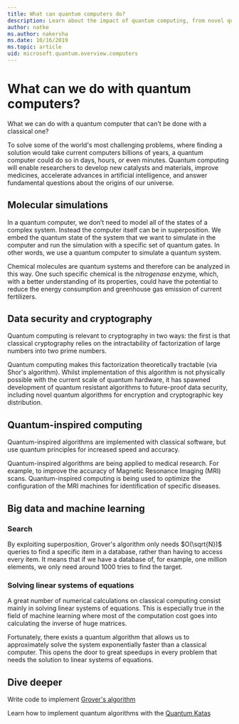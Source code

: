 ```yaml
---
title: What can quantum computers do?
description: Learn about the impact of quantum computing, from novel quantum algorithms to quantum inspired algorithms running on classical computers.
author: natke
ms.author: nakersha
ms.date: 10/16/2019
ms.topic: article
uid: microsoft.quantum.overview.computers
---
```


# What can we do with quantum computers?

What we can do with a quantum computer that can't be done with a classical one?

To solve some of the world's most challenging problems, where finding a solution would take current computers billions of years, a quantum computer could do so in days, hours, or even minutes. Quantum computing will enable researchers to develop new catalysts and materials, improve medicines, accelerate advances in artificial intelligence, and answer fundamental questions about the origins of our universe.

## Molecular simulations

In a quantum computer, we don’t need to model all of the states of a complex system. Instead the computer itself can be in superposition. We embed the quantum state of the system that we want to simulate in the computer and run the simulation with a specific set of quantum gates. In other words, we use a quantum computer to simulate a quantum system.

Chemical molecules are quantum systems and therefore can be analyzed in this way. One such specific chemical is the _nitrogenase_ enzyme, which, with a better understanding of its properties, could have the potential to reduce the energy consumption and greenhouse gas emission of current fertilizers.

## Data security and cryptography

Quantum computing is relevant to cryptography in two ways: the first is that classical cryptography relies on the intractability of factorization of large numbers into two prime numbers.

Quantum computing makes this factorization theoretically tractable (via Shor's algorithm). Whilst implementation of this algorithm is not physically possible with the current scale of quantum hardware, it has spawned development of quantum resistant algorithms to future-proof data security, including novel quantum algorithms for encryption and cryptographic key distribution.

## Quantum-inspired computing

Quantum-inspired algorithms are implemented with classical software, but use quantum principles for increased speed and accuracy.

Quantum-inspired algorithms are being applied to medical research. For example, to improve the accuracy of Magnetic Resonance Imaging (MRI) scans. Quantum-inspired computing is being used to optimize the configuration of the MRI machines for identification of specific diseases.

## Big data and machine learning

### Search

By exploiting superposition, Grover's algorithm only needs $O(\sqrt{N})$ queries to find a specific item in a database, rather than having to access every item. It means that if we have a database of, for example, one million elements, we only need around 1000 tries to find the target.

### Solving linear systems of equations

A great number of numerical calculations on classical computing consist mainly in solving linear systems of equations. This is especially true in the field of machine learning where most of the computation cost goes into calculating the inverse of huge matrices.

Fortunately, there exists a quantum algorithm that allows us to approximately solve the system exponentially faster than a classical computer. This opens the door to great speedups in every problem that needs the solution to linear systems of equations.

## Dive deeper

Write code to implement [Grover's algorithm](xref:microsoft.quantum.quickstarts.search)

Learn how to implement quantum algorithms with the [Quantum Katas](xref:microsoft.quantum.overview.katas)
